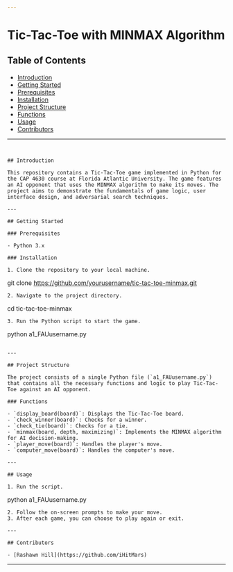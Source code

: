 ```yaml
---

```
# Tic-Tac-Toe with MINMAX Algorithm

## Table of Contents

- [Introduction](#introduction)
- [Getting Started](#getting-started)
- [Prerequisites](#prerequisites)
- [Installation](#installation)
- [Project Structure](#project-structure)
- [Functions](#functions)
- [Usage](#usage)
- [Contributors](#contributors)

---
```


## Introduction

This repository contains a Tic-Tac-Toe game implemented in Python for the CAP 4630 course at Florida Atlantic University. The game features an AI opponent that uses the MINMAX algorithm to make its moves. The project aims to demonstrate the fundamentals of game logic, user interface design, and adversarial search techniques.

---

## Getting Started

### Prerequisites

- Python 3.x

### Installation

1. Clone the repository to your local machine.
   ```
   git clone https://github.com/yourusername/tic-tac-toe-minmax.git
   ```
2. Navigate to the project directory.
   ```
   cd tic-tac-toe-minmax
   ```
3. Run the Python script to start the game.
   ```
   python a1_FAUusername.py
   ```

---

## Project Structure

The project consists of a single Python file (`a1_FAUusername.py`) that contains all the necessary functions and logic to play Tic-Tac-Toe against an AI opponent.

### Functions

- `display_board(board)`: Displays the Tic-Tac-Toe board.
- `check_winner(board)`: Checks for a winner.
- `check_tie(board)`: Checks for a tie.
- `minmax(board, depth, maximizing)`: Implements the MINMAX algorithm for AI decision-making.
- `player_move(board)`: Handles the player's move.
- `computer_move(board)`: Handles the computer's move.

---

## Usage

1. Run the script.
   ```
   python a1_FAUusername.py
   ```
2. Follow the on-screen prompts to make your move.
3. After each game, you can choose to play again or exit.

---

## Contributors

- [Rashawn Hill](https://github.com/iHitMars)
```

---
